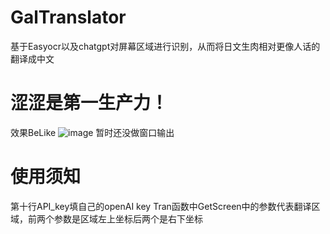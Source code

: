# GalTranslator
基于Easyocr以及chatgpt对屏幕区域进行识别，从而将日文生肉相对更像人话的翻译成中文

# 涩涩是第一生产力！

效果BeLike
![image](https://user-images.githubusercontent.com/73526055/228745532-7eb08675-9f2e-45d7-8d28-b32e52da1de2.png)
暂时还没做窗口输出

# 使用须知
第十行API_key填自己的openAI key
Tran函数中GetScreen中的参数代表翻译区域，前两个参数是区域左上坐标后两个是右下坐标

